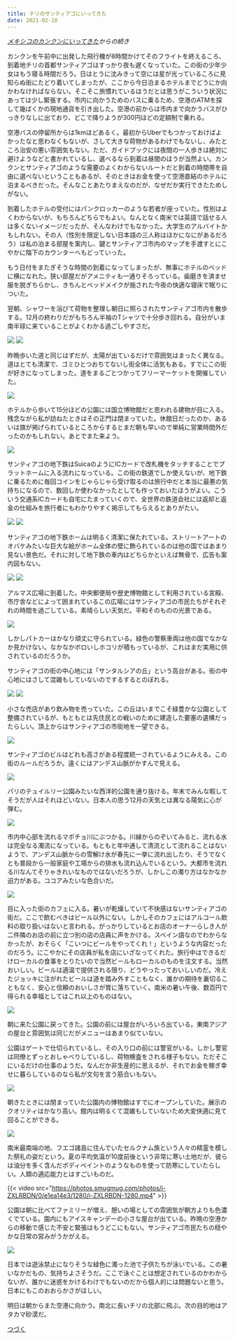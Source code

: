 ```yaml
---
title: チリのサンティアゴにいってきた
date: 2021-02-18
---
```


*[メキシコのカンクンにいってきた](/post/1595158202/)からの続き*

カンクンを午前中に出発した飛行機が8時間かけてそのフライトを終えるころ、到着地チリの首都サンティアゴはすっかり夜も遅くなっていた。この街の少年少女はもう寝る時間だろう。日はとうに沈みきって空には星が光っているころに見知らぬ街にたどり着いてしまったが、ここから今日泊まるホテルまでどうにか向かわなければならない。そこそこ旅慣れているほうだとは思うがこういう状況にあっては少し緊張する。市内に向かうためのバスに乗るため、空港のATMを探して幾ばくかの現地通貨を引き出した。空港の前からは市内まで向かうバスがひっきりなしに出ており、どこで降りようが300円ほどの定額制で乗れる。

空港バスの停留所からは1kmほどあるく。最初からUberでもつかっておけばよかったなと思わなくもないが、さして大きな荷物があるわけでもないし、みたところ治安の悪い雰囲気もない。ただ、ガイドブックには夜間の一人歩きは絶対に避けようなどと書かれているし、選べるなら到着は昼間のほうが当然よい。カンクンとサンティアゴのような需要のよくわからないルートだと到着の時間帯を自由に選べないということもあるが、そのときはお金を使って空港直結のホテルに泊まるべきだった。そんなことあたりまえなのだが、なぜだか実行できたためしがない。

到着したホテルの受付にはパンクロッカーのような若者が座っていた。性別はよくわからないが、もちろんどちらでもよい。なんとなく南米では英語で話せる人は多くないイメージだったが、そんなわけでもなかった。大学生のアルバイトかもしれない。その人（性別を限定しない日本語の三人称はほかになにがあるだろう）は私の泊まる部屋を案内し、鍵とサンティアゴ市内のマップを手渡すとにこやかに階下のカウンターへもどっていった。

もう日付をまたぎそうな時間の到着になってしまったが、無事にホテルのベッドに横になれた。狭い部屋だがアメニティも一通りそろっている。歯磨きを済ませ服を脱ぎちらかし、きちんとベッドメイクが施された今夜の快適な寝床で眠りについた。

翌朝、シャワーを浴びて荷物を整理し朝日に照らされたサンティアゴ市内を散歩する。12月の終わりだがもちろん半袖のTシャツで十分歩き回れる。自分がいま南半球に来ていることがよくわかる過ごしやすさだ。

![](https://photos.smugmug.com/photos/i-HWNvWfR/0/4f3836b0/X2/i-HWNvWfR-X2.jpg)
![](https://photos.smugmug.com/photos/i-hbJdBs4/0/b6ce809a/X2/i-hbJdBs4-X2.jpg)

昨晩歩いた道と同じはずだが、太陽が出ているだけで雰囲気はまったく異なる。道はとても清潔で、ゴミひとつおちてないし街全体に活気もある。すでにこの街が好きになってしまった。道をまるごとつかってフリーマーケットを開催していた。

![](https://photos.smugmug.com/photos/i-DKpCZ82/0/459156c9/X2/i-DKpCZ82-X2.jpg)

ホテルから歩いて15分ほどの公園には国立博物館だと思われる建物が目に入る。残念ながら私が訪ねたときはその正門は閉まっていた。休館日だったのか、あるいは旗が掲げられているところからするとまだ朝も早いので単純に営業時間外だったのかもしれない。あとでまた来よう。

![](https://photos.smugmug.com/photos/i-Wbpr2G7/0/f75865b2/X2/i-Wbpr2G7-X2.jpg)

サンティアゴの地下鉄はSuicaのようにICカードで改札機をタッチすることでプラットホームに入る流れになっている。この街の鉄道でしか使えないが、地下鉄に乗るために毎回コインをじゃらじゃら受け取るのは旅行中だと本当に最悪の気持ちになるので、数回しか使わなかったとしても作っておいたほうがよい。こういう交通系ICカードも自宅にたまっていくので、全世界の鉄道会社には返却と返金の仕組みを旅行者にもわかりやすく掲示してもらえるとありがたい。

![](https://photos.smugmug.com/photos/i-J7CjWPg/0/23412fbe/X2/i-J7CjWPg-X2.jpg)
![](https://photos.smugmug.com/photos/i-jpNdv6B/0/616f462b/X2/i-jpNdv6B-X2.jpg)

サンティアゴの地下鉄ホームは明るく清潔に保たれている。ストリートアートのオバケみたいな巨大な絵がホーム全体の壁に飾られているのは他の国ではあまり見ない景色だ。それに対して地下鉄の車内はどちらかといえば無骨で、広告も案内図もない。

![](https://photos.smugmug.com/photos/i-WfLCxb9/0/1c19e94c/X2/i-WfLCxb9-X2.jpg)
![](https://photos.smugmug.com/photos/i-z26Jt78/0/2eeccbf1/X2/i-z26Jt78-X2.jpg)

アルマス広場に到着した。中央郵便局や歴史博物館として利用されている宮殿、市庁舎などによって囲まれているこの広場にはサンティアゴの市民たちがそれぞれの時間を過ごしている。素晴らしい天気だ。平和そのものの光景である。

![](https://photos.smugmug.com/photos/i-qSkJ7Vt/0/b78042c9/X2/i-qSkJ7Vt-X2.jpg)

しかしパトカーはかなり頑丈に守られている。緑色の警察車両は他の国でなかなか見かけない。なかなかボロいしホコリが積もっているが、これはまだ実用に供されているのだろうか。

サンティアゴの街の中心地には「サンタルシアの丘」という高台がある。街の中心地にはさして混雑もしていないのでするするとのぼれる。

![](https://photos.smugmug.com/photos/i-r5DT7D9/0/f6dfd4e7/X2/i-r5DT7D9-X2.jpg)
![](https://photos.smugmug.com/photos/i-vz2PpM8/0/92dc223e/X2/i-vz2PpM8-X2.jpg)

小さな売店があり飲み物を売っていた。この丘はいまでこそ緑豊かな公園として整備されているが、もともとは先住民との戦いのために建造した要塞の遺構だったらしい。頂上からはサンティアゴの市街地を一望できる。

![](https://photos.smugmug.com/photos/i-PzTDcfj/0/8d227a74/X2/i-PzTDcfj-X2.jpg)

サンティアゴのビルはどれも高さがある程度統一されているようにみえる。この街のルールだろうか。遠くにはアンデス山脈がかすんで見える。

![](https://photos.smugmug.com/photos/i-Kfb3nfK/0/17c72fe2/X2/i-Kfb3nfK-X2.jpg)

パリのテュイルリー公園みたいな西洋的公園を通り抜ける。年末でみんな暇してそうだが人はそれほどいない。日本人の思う12月の天気とは異なる陽気に心が弾む。

![](https://photos.smugmug.com/photos/i-Gnf6mjx/0/6171841e/X2/i-Gnf6mjx-X2.jpg)

市内中心部を流れるマポチョ川にぶつかる。川縁からのぞいてみると、流れる水は完全なる濁流になっている。もともと年中通して清流として流れることはないようで、アンデス山脈からの雪解け水が春先に一挙に流れ出したり、そうでなくとも普段から一般家庭や工場からの排水も流れ込んでいるという。大都市を流れる川なんてそりゃきれいなものではないだろうが、しかしこの濁り方はなかなか迫力がある。ココアみたいな色合いだ。

![](https://photos.smugmug.com/photos/i-gZTnwJj/0/8a64bafa/X2/i-gZTnwJj-X2.jpg)

目に入った街のカフェに入る。暑いが乾燥していて不快感はないサンティアゴの街だ。ここで飲むべきはビール以外にない。しかしそのカフェにはアルコール飲料の取り扱いはないと言われる。がっかりしているとお店のオーナーらしき人が二件隣のお店の前に立つ別の店の店員に声をかける。スペイン語なのでわからなかったが、おそらく「こいつにビールをやってくれ！」というような内容だったのだろう。にこやかにその店員が私を店にいざなってくれた。旅行中はできるだけローカルの食事をとりたいので当然ビールもローカルのものを注文する。当然おいしい。ビールは適温で提供される限り、どうやったっておいしいのだ。冷えたジョッキに注がれたビールは道を踏み外すこともなく、誰かの期待を裏切ることもなく、安心と信頼のおいしさが胃に落ちていく。南米の暑い午後、数百円で得られる幸福としてはこれ以上のものはない。

![](https://photos.smugmug.com/photos/i-93SHQBG/0/5c81f0d2/X2/i-93SHQBG-X2.jpg)

朝に来た公園に戻ってきた。公園の前には屋台がいろいろ出ている。東南アジアの屋台と雰囲気は同じだがメニューはあまり似ていない。

公園はゲートで仕切られているし、その入り口の前には警官がいる。しかし警官は同僚とずっとおしゃべりしているし、荷物検査をされる様子もない。ただそこにいるだけの仕事のようだ。なんだか非生産的に思えるが、それでお金を稼ぎ幸せに暮らしているのなら私が文句を言う筋合いもない。

![](https://photos.smugmug.com/photos/i-W39359J/0/69b54a75/X2/i-W39359J-X2.jpg)

朝きたときには閉まっていた公園内の博物館はすでにオープンしていた。展示のクオリティはかなり高い。館内は明るくて混雑もしていないため大変快適に見て回ることができる。

![](https://photos.smugmug.com/photos/i-wpt9wF5/0/7d916bd4/X2/i-wpt9wF5-X2.jpg)

南米最南端の地、フエゴ諸島に住んでいたセルクナム族という人々の精霊を模した祭礼の姿だという。夏の平均気温が10度前後という非常に寒い土地だが、彼らは油分を多く含んだボディペイントのようなものを使って防寒にしていたらしい。人類の適応能力とはすごいものだ。

{{< video src="https://photos.smugmug.com/photos/i-ZXLRBDN/0/e1ea14e3/1280/i-ZXLRBDN-1280.mp4" >}}

公園は朝に比べてファミリーが増え、憩いの場としての雰囲気が朝方よりも色濃くでている。園内にもアイスキャンデーの小さな屋台が出ている。昨晩の空港からの移動で感じた不安と緊張はもうどこにもない。サンティアゴ市民たちの穏やかな日常の営みがうかがえる。

![](https://photos.smugmug.com/photos/i-sFdxJHV/0/ac9042cb/X2/i-sFdxJHV-X2.jpg)

日本では遊泳禁止になりそうな緑色に濁った池で子供たちが泳いでいる。この暑いなかだもの、気持ちよさそうだ。ここで泳ぐことは想定されているのかわからないが、誰かに迷惑をかけるわけでもないのだから個人的には問題ないと思う。日本にもこのおおらかさがほしい。

明日は朝からまた空港に向かう。南北に長いチリの北部に飛ぶ。次の目的地はアタカマ砂漠だ。

[つづく](/post/1612953055/)
